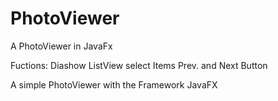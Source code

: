 # PhotoViewer
 A PhotoViewer in JavaFx 



Fuctions:
 Diashow 
 ListView select Items
 Prev. and Next Button
 
 A simple PhotoViewer with the Framework JavaFX
